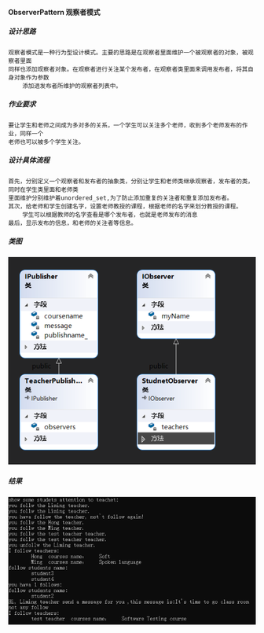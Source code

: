 #### ObserverPattern 观察者模式
##### 设计思路
	观察者模式是一种行为型设计模式。主要的思路是在观察者里面维护一个被观察者的对象，被观察者里面
	同样也添加观察者对象。在观察者进行关注某个发布者，在观察者类里面来调用发布者，将其自身对象作为参数
        添加进发布者所维护的观察者列表中。
##### 作业要求
	要让学生和老师之间成为多对多的关系，一个学生可以关注多个老师，收到多个老师发布的作业，同样一个
	老师也可以被多个学生关注。
##### 设计具体流程
	首先，分别定义一个观察者和发布者的抽象类，分别让学生和老师类继承观察者，发布者的类，同时在学生类里面和老师类
	里面维护分别维护着unordered_set,为了防止添加重复的关注者和重复添加发布者。
	其次，给老师和学生创建名字，设置老师教授的课程，根据老师的名字来划分教授的课程。
        学生可以根据教师的名字查看是哪个发布者，也就是老师发布的消息
	最后，显示发布的信息，和老师的关注者等信息。

##### 类图
![Observer](./截图/Observer.png)
##### 结果
![结果](./截图/结果.png)